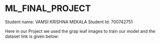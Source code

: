 # ML_FINAL_PROJECT
Student name: VAMSI KRISHNA MEKALA
Student Id:   700742751

Here in our Project we used the grap leaf images to train our model and the dataset link is given below:


